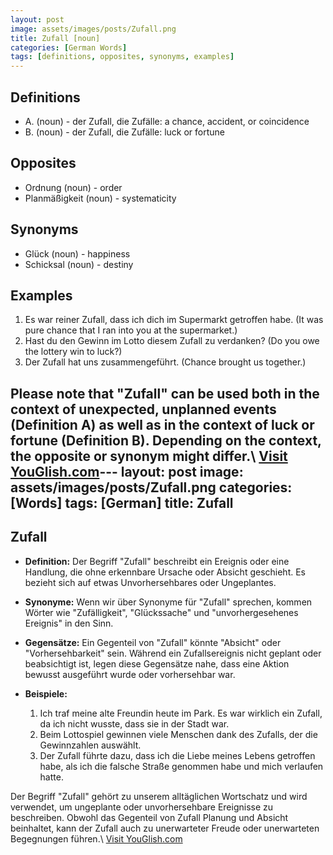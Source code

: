 ```yaml
---
layout: post
image: assets/images/posts/Zufall.png
title: Zufall [noun]
categories: [German Words]
tags: [definitions, opposites, synonyms, examples]
---
```


## Definitions

- A. (noun) - der Zufall, die Zufälle: a chance, accident, or coincidence
- B. (noun) - der Zufall, die Zufälle: luck or fortune

## Opposites

- Ordnung (noun) - order
- Planmäßigkeit (noun) - systematicity

## Synonyms

- Glück (noun) - happiness
- Schicksal (noun) - destiny

## Examples

1. Es war reiner Zufall, dass ich dich im Supermarkt getroffen habe. (It was pure chance that I ran into you at the supermarket.)
2. Hast du den Gewinn im Lotto diesem Zufall zu verdanken? (Do you owe the lottery win to luck?)
3. Der Zufall hat uns zusammengeführt. (Chance brought us together.)

Please note that "Zufall" can be used both in the context of unexpected, unplanned events (Definition A) as well as in the context of luck or fortune (Definition B). Depending on the context, the opposite or synonym might differ.\ <a id="yg-widget-0" class="youglish-widget" data-query="Zufall" data-lang="german" data-components="8412" data-auto-start="0" data-bkg-color="theme_light" data-title="How%20to%20pronounce%20Zufall%20in%20German"  rel="nofollow" href="https://youglish.com">Visit YouGlish.com</a><script async src="https://youglish.com/public/emb/widget.js" charset="utf-8"></script>---
layout: post
image: assets/images/posts/Zufall.png
categories: [Words]
tags: [German]
title: Zufall
---

## Zufall

- **Definition:** Der Begriff "Zufall" beschreibt ein Ereignis oder eine Handlung, die ohne erkennbare Ursache oder Absicht geschieht. Es bezieht sich auf etwas Unvorhersehbares oder Ungeplantes.

- **Synonyme:** Wenn wir über Synonyme für "Zufall" sprechen, kommen Wörter wie "Zufälligkeit", "Glückssache" und "unvorhergesehenes Ereignis" in den Sinn.

- **Gegensätze:** Ein Gegenteil von "Zufall" könnte "Absicht" oder "Vorhersehbarkeit" sein. Während ein Zufallsereignis nicht geplant oder beabsichtigt ist, legen diese Gegensätze nahe, dass eine Aktion bewusst ausgeführt wurde oder vorhersehbar war.

- **Beispiele:** 
  1. Ich traf meine alte Freundin heute im Park. Es war wirklich ein Zufall, da ich nicht wusste, dass sie in der Stadt war.
  2. Beim Lottospiel gewinnen viele Menschen dank des Zufalls, der die Gewinnzahlen auswählt.
  3. Der Zufall führte dazu, dass ich die Liebe meines Lebens getroffen habe, als ich die falsche Straße genommen habe und mich verlaufen hatte.

Der Begriff "Zufall" gehört zu unserem alltäglichen Wortschatz und wird verwendet, um ungeplante oder unvorhersehbare Ereignisse zu beschreiben. Obwohl das Gegenteil von Zufall Planung und Absicht beinhaltet, kann der Zufall auch zu unerwarteter Freude oder unerwarteten Begegnungen führen.\ <a id="yg-widget-0" class="youglish-widget" data-query="Zufall" data-lang="german" data-components="8412" data-auto-start="0" data-bkg-color="theme_light" data-title="How%20to%20pronounce%20Zufall%20in%20German"  rel="nofollow" href="https://youglish.com">Visit YouGlish.com</a><script async src="https://youglish.com/public/emb/widget.js" charset="utf-8"></script>